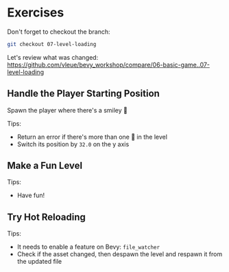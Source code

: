 # Exercises

Don't forget to checkout the branch:

```sh
git checkout 07-level-loading
```

Let's review what was changed: <https://github.com/vleue/bevy_workshop/compare/06-basic-game..07-level-loading>

## Handle the Player Starting Position

Spawn the player where there's a smiley 🙂

Tips:
* Return an error if there's more than one 🙂 in the level
* Switch its position by `32.0` on the y axis

## Make a Fun Level

Tips:
* Have fun!

## Try Hot Reloading

Tips:
* It needs to enable a feature on Bevy: `file_watcher`
* Check if the asset changed, then despawn the level and respawn it from the updated file